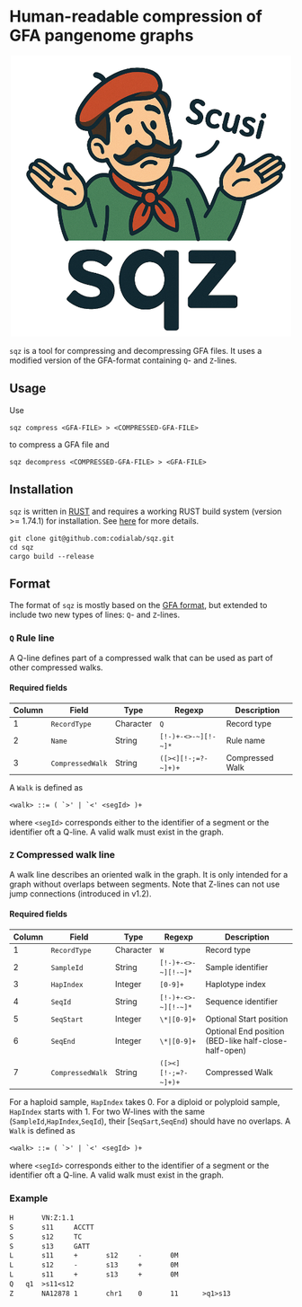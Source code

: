 # Human-readable compression of GFA pangenome graphs

<p align="center">
  <img src="logo.png" height=500px />
</p>


`sqz` is a tool for compressing and decompressing GFA files. It uses a modified version of the GFA-format containing `Q`- and `Z`-lines.

## Usage

Use
```
sqz compress <GFA-FILE> > <COMPRESSED-GFA-FILE>
```
to compress a GFA file and
```
sqz decompress <COMPRESSED-GFA-FILE> > <GFA-FILE>
```

## Installation
`sqz` is written in [RUST](https://rust-lang.org) and requires a working RUST build system (version >= 1.74.1) for installation. See [here](https://www.rust-lang.org/tools/install) for more details.

```
git clone git@github.com:codialab/sqz.git
cd sqz
cargo build --release
```

## Format
The format of `sqz` is mostly based on the [GFA format](https://gfa-spec.github.io/GFA-spec/GFA1.html), but extended to include two new types of lines: `Q`- and `Z`-lines.
### `Q` Rule line

A Q-line defines part of a compressed walk that can be used as part of other
compressed walks.

#### Required fields

| Column | Field             | Type      | Regexp              | Description
|--------|-------------------|-----------|---------------------|------------
| 1      | `RecordType`      | Character | `Q`                 | Record type
| 2      | `Name`            | String    | `[!-)+-<>-~][!-~]*` | Rule name
| 3      | `CompressedWalk`  | String    | `([><][!-;=?-~]+)+` | Compressed Walk

A `Walk` is defined as
```txt
<walk> ::= ( `>' | `<' <segId> )+
```
where `<segId>` corresponds either to the identifier of a segment or the
identifier oft a Q-line. A valid walk must exist in the graph.


### `Z` Compressed walk line

A walk line describes an oriented walk in the graph. It is only intended for a
graph without overlaps between segments.
Note that Z-lines can not use jump connections (introduced in v1.2).

#### Required fields

| Column | Field             | Type      | Regexp                   | Description
|--------|-------------------|-----------|--------------------------|------------
| 1      | `RecordType`      | Character | `W`                      | Record type
| 2      | `SampleId`        | String    | `[!-)+-<>-~][!-~]*`      | Sample identifier
| 3      | `HapIndex`        | Integer   | `[0-9]+`                 | Haplotype index
| 4      | `SeqId`           | String    | `[!-)+-<>-~][!-~]*`      | Sequence identifier
| 5      | `SeqStart`        | Integer   | `\*\|[0-9]+`             | Optional Start position
| 6      | `SeqEnd`          | Integer   | `\*\|[0-9]+`             | Optional End position (BED-like half-close-half-open)
| 7      | `CompressedWalk`  | String    | `([><][!-;=?-~]+)+`      | Compressed Walk

For a haploid sample, `HapIndex` takes 0. For a diploid or polyploid sample,
`HapIndex` starts with 1. For two W-lines with the same
(`SampleId`,`HapIndex`,`SeqId`), their [`SeqSart`,`SeqEnd`) should have no
overlaps. A `Walk` is defined as
```txt
<walk> ::= ( `>' | `<' <segId> )+
```
where `<segId>` corresponds either to the identifier of a segment or the
identifier oft a Q-line. A valid walk must exist in the graph.

### Example

```txt
H       VN:Z:1.1
S       s11     ACCTT
S       s12     TC
S       s13     GATT
L       s11     +       s12     -       0M
L       s12     -       s13     +       0M
L       s11     +       s13     +       0M
Q   q1  >s11<s12
Z       NA12878 1       chr1    0       11      >q1>s13
